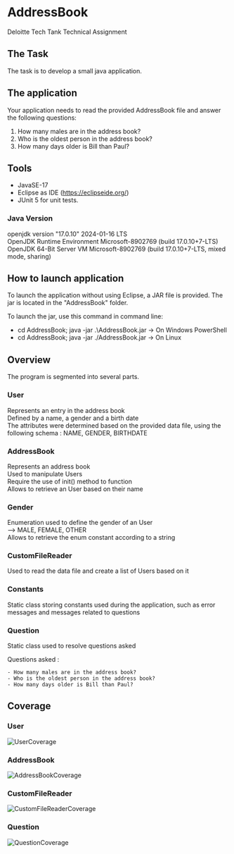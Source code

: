 # AddressBook
Deloitte Tech Tank Technical Assignment

## The Task

The task is to develop a small java application. 

## The application

Your application needs to read the provided AddressBook file and answer the following questions:

1. How many males are in the address book?
2. Who is the oldest person in the address book?
3. How many days older is Bill than Paul?


## Tools

- JavaSE-17
- Eclipse as IDE (https://eclipseide.org/)
- JUnit 5 for unit tests.

### Java Version

openjdk version "17.0.10" 2024-01-16 LTS  
OpenJDK Runtime Environment Microsoft-8902769 (build 17.0.10+7-LTS)  
OpenJDK 64-Bit Server VM Microsoft-8902769 (build 17.0.10+7-LTS, mixed mode, sharing)  

## How to launch application

To launch the application without using Eclipse, a JAR file is provided. The jar is located in the "AddressBook" folder.  

To launch the jar, use this command in command line:  
- cd AddressBook; java -jar .\AddressBook.jar -> On Windows PowerShell
- cd AddressBook; java -jar ./AddressBook.jar -> On Linux

## Overview

The program is segmented into several parts.

### User

Represents an entry in the address book  
Defined by a name, a gender and a birth date  
The attributes were determined based on the provided data file, using the following schema : NAME, GENDER, BIRTHDATE  

### AddressBook

Represents an address book  
Used to manipulate Users  
Require the use of init() method to function  
Allows to retrieve an User based on their name  

### Gender

Enumeration used to define the gender of an User  
--> MALE, FEMALE, OTHER  
Allows to retrieve the enum constant according to a string  

### CustomFileReader

Used to read the data file and create a list of Users based on it  

### Constants

Static class storing constants used during the application, such as error messages and messages related to questions  

### Question

Static class used to resolve questions asked  

Questions asked :

	- How many males are in the address book?
	- Who is the oldest person in the address book?
	- How many days older is Bill than Paul?
			

## Coverage

### User
![UserCoverage](https://github.com/Skialogia/AddressBook/assets/73537037/e3b7ad06-b1a0-485d-ad06-5bb576df8fa2)

### AddressBook
![AddressBookCoverage](https://github.com/Skialogia/AddressBook/assets/73537037/3283b70a-c5fd-4da1-9dcc-70549c360451)

### CustomFileReader
![CustomFileReaderCoverage](https://github.com/Skialogia/AddressBook/assets/73537037/77145667-071e-4dc8-a811-e4a30b6c0ba6)

### Question
![QuestionCoverage](https://github.com/Skialogia/AddressBook/assets/73537037/a83daff2-26a6-4a6f-a78a-fe9b006e9173)

